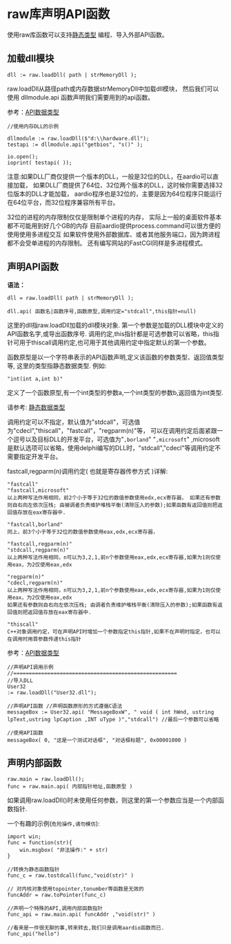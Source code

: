 # raw库声明API函数

 使用raw库函数可以支持[静态类型](libraries/kernel/raw/datatype) 编程、导入外部API函数。

## 加载dll模块

`dll := raw.loadDll( path | strMemoryDll );`

raw.loadDll从路径path或内存数据strMemoryDll中加载dll模块，
然后我们可以使用 dllmodule.api 函数声明我们需要用到的api函数。

参考：[API数据类型](libraries/kernel/raw/datatype)

``` aau
//使用内存DLL的示例

dllmodule := raw.loadDll($"d:\\hardware.dll");
testapi := dllmodule.api("getbios", "s()" );

io.open();
ioprint( testapi( ));
```


注意:如果DLL厂商仅提供一个版本的DLL，一般是32位的DLL，在aardio可以直接加载，
如果DLL厂商提供了64位、32位两个版本的DLL，这时候你需要选择32位版本的DLL才能加载，
aardio程序也是32位的，主要是因为64位程序只能运行在64位平台，而32位程序兼容所有平台。

32位的进程的内存限制仅仅是限制单个进程的内存，
实际上一般的桌面软件基本都不可能用到好几个GB的内存
目前aardio提供process.command可以很方便的使用使用多进程交互
如果软件使用外部数据库、或者其他服务端口，因为跨进程都不会受单进程的内存限制。
还有编写网站的FastCGI同样是多进程模式。

## 声明API函数

**语法：**

``` aau
dll = raw.loadDll( path | strMemoryDll );

dll.api( 函数名|函数序号,函数原型,调用约定="stdcall",this指针=null)
```



这里的dll指raw.loadDll加载的dll模块对象.
第一个参数是加载的DLL模块中定义的API函数名字,或导出函数序号.
调用约定,this指针都是可选参数可以省略，this指针可用于thiscall调用约定,也可用于其他调用约定中指定默认的第一个参数。

函数原型是以一个字符串表示的API函数声明,定义该函数的参数类型、返回值类型等,
这里的类型指静态数据类型. 例如:

``` aau
"int(int a,int b)"
```


 定义了一个函数原型,有一个int类型的参数a,一个int类型的参数b,返回值为int类型.

 请参考: [静态数据类型](libraries/kernel/raw/datatype)

调用约定可以不指定，默认值为"stdcall"，可选值为"cdecl","thiscall"，"fastcall"，"regparm(n)"等， 可以在调用约定后面紧跟一个逗号以及目标DLL的开发平台，可选值为"`,borland`" "`,microsoft`" ,microsoft是默认选项可以省略，使用delphi编写的DLL时，"stdcall","cdecl"等调用约定不需要指定开发平台。

fastcall,regparm(n)调用约定( 也就是寄存器传参方式 )详解:

``` aau
"fastcall"
"fastcall,microsoft"
以上两种写法作用相同，前2个小于等于32位的数值参数使用edx,ecx寄存器， 如果还有参数则自右向左依次压栈; 由被调者负责维护堆栈平衡(清除压入的参数);如果函数有返回值则把返回值存放在eax寄存器中.

"fastcall,borland"
同上，前3个小于等于32位的数值参数使用eax,edx,ecx寄存器，

"fastcall,regparm(n)"
"stdcall,regparm(n)"
以上两种写法作用相同，n可以为3,2,1,前n个参数使用eax,edx,ecx寄存器,如果为1则仅使用eax，为2仅使用eax,edx

"regparm(n)"
"cdecl,regparm(n)"
以上两种写法作用相同，n可以为3,2,1,前n个参数使用eax,edx,ecx寄存器,如果为1则仅使用eax，为2仅使用eax,edx
如果还有参数则自右向左依次压栈; 由调者负责维护堆栈平衡(清除压入的参数);如果函数有返回值则把返回值存放在eax寄存器中.

"thiscall"
C++对象调用约定，可在声明API时增加一个参数指定this指针,如果不在声明时指定，也可以在调用时用首参数传递this指针
```



参考：[API数据类型](libraries/kernel/raw/datatype)



``` aau
//声明API调用示例
//=====================================================
//导入DLL
User32
:= raw.loadDll("User32.dll");

//声明API函数 //声明函数原形的方式遵循C语法
messageBox := User32.api( "MessageBoxW", " void ( int hWnd, ustring lpText,ustring lpCaption ,INT uType )","stdcall") //最后一个参数可以省略

//使用API函数
messageBox( 0, "这是一个测试对话框", "对话框标题", 0x00001000 )
```

## 声明内部函数

``` aau
raw.main = raw.loadDll();
func = raw.main.api( 内部指针地址,函数原型 )
```

如果调用raw.loadDll()时未使用任何参数，则这里的第一个参数应当是一个内部函数指针.

一个有趣的示例(`危险操作,请勿模仿`):

``` aau
import win;
func = function(str){
	win.msgbox( "非法操作:" + str)
}

//转换为静态函数指针
func_c = raw.tostdcall(func,"void(str)" )

// 对内核对象使用topointer,tonumber等函数是无效的
funcAddr = raw.toPointer(func_c)

//声明一个特殊的API,调用内部函数指针
func_api = raw.main.api( funcAddr ,"void(str)" )

//看来是一件很无聊的事,转来转去,我们只是调用aardio函数而已.
func_api("hello")
```



